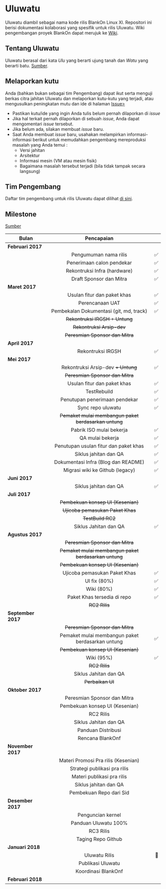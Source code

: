 # Uluwatu

Uluwatu diambil sebagai nama kode rilis BlankOn Linux XI. Repositori ini berisi dokumentasi kolaborasi yang spesifik untuk rilis Uluwatu. Wiki pengembangan proyek BlankOn dapat merujuk ke [Wiki](https://github.com/BlankOn/wiki).

## Tentang Uluwatu

Uluwatu berasal dari kata *Ulu* yang berarti ujung tanah dan *Watu* yang berarti batu. [Sumber](https://en.wikipedia.org/wiki/Uluwatu,_Bali).

## Melaporkan kutu

Anda (bahkan bukan sebagai tim Pengembang) dapat ikut serta menguji berkas citra jahitan Uluwatu dan melaporkan kutu-kutu yang terjadi, atau mengusulkan peningkatan mutu dan ide di halaman <a href="https://github.com/BlankOn/Uluwatu/issues">Issue></a>

- Pastikan kutu/ide yang ingin Anda tulis belum pernah dilaporkan di *issue*
- Jika hal terkait pernah dilaporkan di sebuah *issue*, Anda dapat mengomentari *issue* tersebut.
- Jika belum ada, silakan membuat *issue* baru.
- Saat Anda membuat *issue* baru, usahakan melampirkan informasi-informasi berikut untuk memudahkan pengembang mereproduksi masalah yang Anda temui :
  - Versi jahitan
  - Arsitektur
  - Informasi mesin (VM atau mesin fisik)
  - Bagaimana masalah tersebut terjadi (bila tidak tampak secara langsung)

## Tim Pengembang

Daftar tim pengembang untuk rilis Uluwatu dapat dilihat [di sini](TEAM.md).

## Milestone

<a href="/img/Milestone">Sumber</a>

| Bulan         | Pencapaian    |       |
| -------------------|:-------------:| -----:|
| **Februari 2017**      |  |  |
|                    | Pengumuman nama rilis | :white_check_mark: |
|                    | Penerimaan calon pendekar | :white_check_mark: |
|                    | Rekontruksi Infra (hardware) | :white_check_mark: |
|                    | Draft Sponsor dan Mitra | :white_check_mark: |
| **Maret 2017**     |  |  |
|                    | Usulan fitur dan paket khas | :white_check_mark: |
|                    | Perencanaan UAT | :white_check_mark: |
|                    | Pembekalan Dokumentasi (git, md, track) | :white_check_mark: |
|                    | ~~Rekontruksi IRGSH + Untung~~ |  |
|                    | ~~Rekontruksi Arsip-dev~~ |  |
|                    | ~~Peresmian Sponsor dan Mitra~~ |  |
| **April 2017**     |  |  |
|                    | Rekontruksi IRGSH | :white_check_mark:  |
| **Mei 2017**       |  |  |
|                    | Rekontruksi Arsip-dev ~~+ Untung~~ | :white_check_mark: |
|                    | ~~Peresmian Sponsor dan Mitra~~ |  |
|                    | Usulan fitur dan paket khas | :white_check_mark: |
|                    | TestRebuild | :white_check_mark: |
|                    | Penutupan penerimaan pendekar | :white_check_mark: |
|                    | Sync repo uluwatu | :white_check_mark: |
|                    | ~~Pemaket mulai membangun paket berdasarkan untung~~ |  |
|                    | Pabrik ISO mulai bekerja | :white_check_mark: |
|                    | QA mulai bekerja | :white_check_mark: |
|                    | Penutupan usulan fitur dan paket khas | :white_check_mark: |
|                    | Siklus jahitan dan QA | :white_check_mark: |
|                    | Dokumentasi Infra (Blog dan README) | :white_check_mark: |
|                    | Migrasi wiki ke Github (legacy) | :white_check_mark: |
| **Juni 2017**      |  |  |
|                    | Siklus jahitan dan QA | :white_check_mark: |
| **Juli 2017**      |  |  |
|                    | ~~Pembekuan konsep UI (Kesenian)~~ |  |
|                    | ~~Ujicoba pemasukan Paket Khas~~ |  |
|                    | ~~TestBuild RC2~~ |  |
|                    | Siklus Jahitan dan QA | :white_check_mark: |
| **Agustus 2017**        |  |  |
|                    | ~~Peresmian Sponsor dan Mitra~~ |  |
|                    | ~~Pemaket mulai membangun paket berdasarkan untung~~ |  |
|                    | ~~Pembekuan konsep UI (Kesenian)~~ |  |
|                    | Ujicoba pemasukan Paket Khas | :white_check_mark: |
|                    | UI fix (80%) | :white_check_mark: |
|                    | Wiki (80%) | :white_check_mark: |
|                    | Paket Khas tersedia di repo | :white_check_mark: |
|                    | ~~RC2 Rilis~~ |  |
| **September 2017**      |  |  |
|                    | ~~Peresmian Sponsor dan Mitra~~ |  |
|                    | Pemaket mulai membangun paket berdasarkan untung | :white_check_mark: |
|                    | ~~Pembekuan konsep UI (Kesenian)~~ |  |
|                    | Wiki (95%) | :white_check_mark: |
|                    | ~~RC2 Rilis~~ |  |
|                    | Siklus Jahitan dan QA |  |
|                    | ~~Perbaikan UI~~ |  |
| **Oktober 2017**        |  |  |
|                    | Peresmian Sponsor dan Mitra |  |
|                    | Pembekuan konsep UI (Kesenian) |  |
|                    | RC2 Rilis |  |
|                    | Siklus Jahitan dan QA |  |
|                    | Panduan Distribusi |  |
|                    | Rencana BlankOnf |  |
| **November 2017**       |  |  |
|                    | Materi Promosi Pra rilis (Kesenian) |  |
|                    | Strategi publikasi pra rilis |  |
|                    | Materi publikasi pra rilis |  |
|                    | Siklus jahitan dan QA |  |
|                    | Pembekuan Repo dari Sid |  |
| **Desember 2017**       |  |  |
|                    | Penguncian kernel |  |
|                    | Panduan Uluwatu 100% |  |
|                    | RC3 Rilis |  |
|                    | Taging Repo Github |  |
| **Januari 2018**   |  |  |
|                    | Uluwatu Rilis | :checkered_flag: |
|                    | Publikasi Uluwatu |  |
|                    | Koordinasi BlankOnf |  |
| **Februari 2018**  |  |  |

